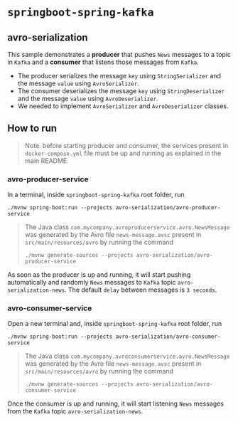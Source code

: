 # `springboot-spring-kafka`

## avro-serialization

This sample demonstrates a **producer** that pushes `News` messages to a topic in `Kafka` and a **consumer** that
listens those messages from `Kafka`.

- The producer serializes the message `key` using `StringSerializer` and the message `value` using `AvroSerializer`.
- The consumer deserializes the message `key` using `StringDeserializer` and the message `value` using `AvroDeserializer`.
- We needed to implement `AvroSerializer` and `AvroDeserializer` classes.

## How to run

> Note. before starting producer and consumer, the services present in `docker-compose.yml` file must be up and running
as explained in the main README.

### avro-producer-service

In a terminal, inside `springboot-spring-kafka` root folder, run
```
./mvnw spring-boot:run --projects avro-serialization/avro-producer-service
```
> The Java class `com.mycompany.avroproducerservice.avro.NewsMessage` was generated by the Avro file
> `news-message.avsc` present in `src/main/resources/avro` by running the command
> ```
> ./mvnw generate-sources --projects avro-serialization/avro-producer-service
> ```

As soon as the producer is up and running, it will start pushing automatically and randomly `News` messages to `Kafka`
topic `avro-serialization-news`. The default `delay` between messages is `3 seconds`.

### avro-consumer-service

Open a new terminal and, inside `springboot-spring-kafka` root folder, run
```
./mvnw spring-boot:run --projects avro-serialization/avro-consumer-service
```
> The Java class `com.mycompany.avroconsumerservice.avro.NewsMessage` was generated by the Avro file
> `news-message.avsc` present in `src/main/resources/avro` by running the command
> ```
> ./mvnw generate-sources --projects avro-serialization/avro-consumer-service
> ```

Once the consumer is up and running, it will start listening `News` messages from the `Kafka` topic
`avro-serialization-news`.